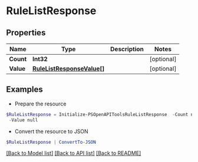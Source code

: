 # RuleListResponse
## Properties

Name | Type | Description | Notes
------------ | ------------- | ------------- | -------------
**Count** | **Int32** |  | [optional] 
**Value** | [**RuleListResponseValue[]**](RuleListResponseValue.md) |  | [optional] 

## Examples

- Prepare the resource
```powershell
$RuleListResponse = Initialize-PSOpenAPIToolsRuleListResponse  -Count null `
 -Value null
```

- Convert the resource to JSON
```powershell
$RuleListResponse | ConvertTo-JSON
```

[[Back to Model list]](../README.md#documentation-for-models) [[Back to API list]](../README.md#documentation-for-api-endpoints) [[Back to README]](../README.md)

